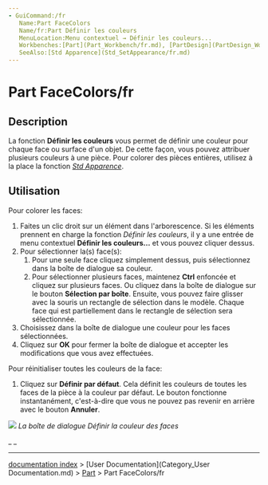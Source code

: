 ```yaml
---
- GuiCommand:/fr
   Name:Part FaceColors
   Name/fr:Part Définir les couleurs
   MenuLocation:Menu contextuel → Définir les couleurs...
   Workbenches:[Part](Part_Workbench/fr.md), [PartDesign](PartDesign_Workbench/fr.md)
   SeeAlso:[Std Apparence](Std_SetAppearance/fr.md)
---
```


# Part FaceColors/fr

## Description

La fonction **Définir les couleurs** vous permet de définir une couleur pour chaque face ou surface d\'un objet. De cette façon, vous pouvez attribuer plusieurs couleurs à une pièce. Pour colorer des pièces entières, utilisez à la place la fonction *[Std Apparence](Std_SetAppearance/fr.md)*.

## Utilisation

Pour colorer les faces:

1.  Faites un clic droit sur un élément dans l\'arborescence. Si les éléments prennent en charge la fonction *Définir les couleurs*, il y a une entrée de menu contextuel **Définir les couleurs\...** et vous pouvez cliquer dessus.
2.  Pour sélectionner la(s) face(s):
    1.  Pour une seule face cliquez simplement dessus, puis sélectionnez dans la boîte de dialogue sa couleur.
    2.  Pour sélectionner plusieurs faces, maintenez **Ctrl** enfoncée et cliquez sur plusieurs faces.
        Ou cliquez dans la boîte de dialogue sur le bouton **Sélection par boîte**. Ensuite, vous pouvez faire glisser avec la souris un rectangle de sélection dans le modèle. Chaque face qui est partiellement dans le rectangle de sélection sera sélectionnée.
3.  Choisissez dans la boîte de dialogue une couleur pour les faces sélectionnées.
4.  Cliquez sur **OK** pour fermer la boîte de dialogue et accepter les modifications que vous avez effectuées.

Pour réinitialiser toutes les couleurs de la face:

1.  Cliquez sur **Définir par défaut**. Cela définit les couleurs de toutes les faces de la pièce à la couleur par défaut. Le bouton fonctionne instantanément, c\'est-à-dire que vous ne pouvez pas revenir en arrière avec le bouton **Annuler**.

![](images/Part_FaceColors-dialog.png ) 
*La boîte de dialogue Définir la couleur des faces*





 

_ _

---
[documentation index](../README.md) > [User Documentation](Category_User Documentation.md) > [Part](Part_Workbench.md) > Part FaceColors/fr
